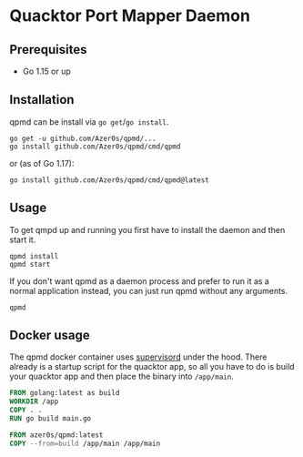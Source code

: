 # Quacktor Port Mapper Daemon

## Prerequisites

* Go 1.15 or up

## Installation

qpmd can be install via `go get`/`go install`.

```
go get -u github.com/Azer0s/qpmd/...
go install github.com/Azer0s/qpmd/cmd/qpmd
```

or (as of Go 1.17):

```
go install github.com/Azer0s/qpmd/cmd/qpmd@latest
```

## Usage 

To get qmpd up and running you first have to install the daemon and then start it.
```
qpmd install
qpmd start
```

If you don't want qpmd as a daemon process and prefer to run it as a normal application instead, you can just run qpmd without any arguments.

```
qpmd
```

## Docker usage

The qpmd docker container uses [supervisord](http://supervisord.org/) under the hood. There already is a startup script for the quacktor app, so all you have to do is build your quacktor app and then place the binary into `/app/main`.

```Dockerfile
FROM golang:latest as build
WORKDIR /app
COPY . .
RUN go build main.go

FROM azer0s/qpmd:latest
COPY --from=build /app/main /app/main
```
